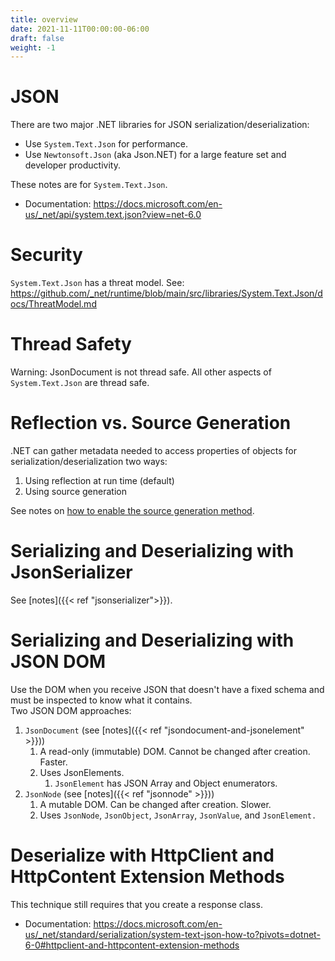 ```yaml
---
title: overview
date: 2021-11-11T00:00:00-06:00
draft: false
weight: -1
---
```


# JSON
There are two major .NET libraries for JSON serialization/deserialization:
- Use `System.Text.Json` for performance.  
- Use `Newtonsoft.Json` (aka Json.NET) for a large feature set and developer productivity.  

These notes are for `System.Text.Json`.
- Documentation: https://docs.microsoft.com/en-us/_net/api/system.text.json?view=net-6.0

# Security
`System.Text.Json` has a threat model.  See: https://github.com/_net/runtime/blob/main/src/libraries/System.Text.Json/docs/ThreatModel.md

# Thread Safety
<r>Warning</r>: JsonDocument is not thread safe.  All other aspects of `System.Text.Json` are thread safe.

# Reflection vs. Source Generation
.NET can gather metadata needed to access properties of objects for serialization/deserialization two ways:
1. Using reflection at run time (default)
2. Using source generation

See notes on [how to enable the source generation method](https://learn.microsoft.com/en-us/dotnet/standard/serialization/system-text-json/source-generation-modes?pivots=dotnet-7-0).

# Serializing and Deserializing with JsonSerializer
See [notes]({{< ref "jsonserializer">}}).

# Serializing and Deserializing with JSON DOM
Use the DOM when you receive JSON that doesn't have a fixed schema and must be inspected to know what it contains.  
Two JSON DOM approaches:  
1.  `JsonDocument` (see [notes]({{< ref "jsondocument-and-jsonelement" >}}))
    1.  A read-only (immutable) DOM. Cannot be changed after creation. Faster.
    2.  Uses JsonElements.
        1.  `JsonElement` has JSON Array and Object enumerators.
2.  `JsonNode` (see [notes]({{< ref "jsonnode" >}}))
    1.  A mutable DOM. Can be changed after creation. Slower.
    2.  Uses `JsonNode`, `JsonObject`, `JsonArray`, `JsonValue`, and `JsonElement.`

# Deserialize with HttpClient and HttpContent Extension Methods
This technique still requires that you create a response class.
- Documentation: https://docs.microsoft.com/en-us/_net/standard/serialization/system-text-json-how-to?pivots=dotnet-6-0#httpclient-and-httpcontent-extension-methods
